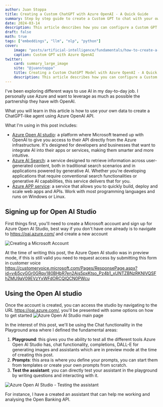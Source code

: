 ```yaml
---
author: Juan Stoppa
title: Creating a Custom ChatGPT with Azure OpenAI - A Quick Guide
summary: Step by step guide to create a Custom GPT to chat with your own data using Azure Open AI  
date: 2024-03-14
description: This article describes how you can configure a Custom GPT to chat with your own data, using Azure AI search and deploying it to the Azure infrastructure. 
draft: false
math: true
tags: ["embeddings", "llm", "nlp", "python"]
cover:
    image: "posts/artificial-intelligence/fundamentals/how-to-create-a-chatgpt-for-your-data-in-azure-open-ai/custom-GPT-Azure-OpenAI.webp"
    caption: Custom GPT with Azure OpenAI
twitter:
    card: summary_large_image
    site: "@juanstoppa"
    title: Creating a Custom ChatGPT Model with Azure OpenAI - A Quick Guide
    description: This article describes how you can configure a Custom GPT to chat with your own data, using Azure AI search and deploying it to the Azure infrastructure. 
---
```


I've been exploring different ways to use AI in my day-to-day job. I personally use Azure and want to leverage as much as possible the partnership they have with OpenAI.

What you will learn in this article is how to use your own data to create a ChatGPT-like agent using Azure OpenAI API.

What I'm using in this post includes:

- [Azure Open AI studio](https://oai.azure.com/): a platform where Microsoft teamed up with OpenAI to give you access to their API directly from the Azure infrastructure. It's designed for developers and businesses that want to integrate AI into their apps or services, making them smarter and more intuitive.
- [Azure AI Search](https://azure.microsoft.com/en-gb/products/ai-services/ai-search): a service designed to retrieve information across user-generated content, both in traditional search scenarios and in applications powered by generative AI. Whether you're developing applications that require conventional search functionalities or generative AI capabilities, this service delivers that for you.
- [Azure APP service](https://azure.microsoft.com/en-gb/products/app-service): a service that allows you to quickly build, deploy and scale web apps and APIs. Work with most programming languages and runs on Windows or Linux.

## Signing up for Open AI Studio

First things first, you'll need to create a Microsoft account and sign up for Azure Open AI Studio, best way if you don't have one already is to navigate to https://oai.azure.com/ and create a new account

![Creating a Microsoft Account](/posts/artificial-intelligence/fundamentals/how-to-create-a-chatgpt-for-your-data-in-azure-open-ai/sign-up-for-microsoft-account.png)  

At the time of writing this post, the Azure Open AI studio was in preview mode, if this is still valid you need to request access by submitting this form in customer voice https://customervoice.microsoft.com/Pages/ResponsePage.aspx?id=v4j5cvGGr0GRqy180BHbR7en2Ais5pxKtso_Pz4b1_xUNTZBNzRKNlVQSFhZMU9aV09EVzYxWFdORCQlQCN0PWcu


## Using the Open AI studio 

Once the account is created, you can access the studio by navigating to the URL https://oai.azure.com/, you'll be presented with some options on how to get started
![Azure Open AI Studio main page](/posts/artificial-intelligence/fundamentals/how-to-create-a-chatgpt-for-your-data-in-azure-open-ai/azure-open-ai-studio-main-page.png)  

In the interest of this post, we'll be using the Chat functionality in the Playground area where I defined the fundamental areas:
1. **Playground**: this gives you the ability to test all the different tools Azure Open AI Studio has, chat functionality, completions, DALL-E for generating images and assistants which are in preview mode at the time of creating this post.
2. **Prompts**: this area is where you define your prompts, you can start them from templates or create your own prompts from scratch.
3. **Test the assistant**: you can directly test your assistant in the playground by writing questions and interacting with it.

![Azure Open AI Studio - Testing the assistant](/posts/artificial-intelligence/fundamentals/how-to-create-a-chatgpt-for-your-data-in-azure-open-ai/azure-open-ai-studio-chat-playground.png)  


For instance, I have a created an assistant that can help me working and analysing the Open Banking API.









